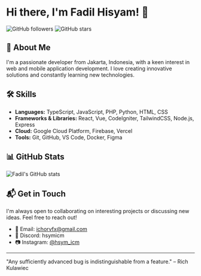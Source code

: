 # Hi there, I'm Fadil Hisyam! 👋

![GitHub followers](https://img.shields.io/github/followers/hsymicm?label=Follow&style=social) 
![GitHub stars](https://img.shields.io/github/stars/hsymicm?affiliations=OWNER%2CCOLLABORATOR&style=social)

## 🌟 About Me

I'm a passionate developer from Jakarta, Indonesia, with a keen interest in web and mobile application development. I love creating innovative solutions and constantly learning new technologies.

## 🛠️ Skills

- **Languages:** TypeScript, JavaScript, PHP, Python, HTML, CSS
- **Frameworks & Libraries:** React, Vue, CodeIgniter, TailwindCSS, Node.js, Express
- **Cloud:** Google Cloud Platform, Firebase, Vercel
- **Tools:** Git, GitHub, VS Code, Docker, Figma

## 📊 GitHub Stats

![Fadil's GitHub stats](https://github-readme-stats.vercel.app/api?username=hsymicm&show_icons=true&theme=radical)

## 📬 Get in Touch

I'm always open to collaborating on interesting projects or discussing new ideas. Feel free to reach out!

- 📧 Email: [ichorvfx@gmail.com](mailto:ichorvfx@gmail.com)
- 💬 Discord: hsymicm
- 📷 Instagram: [@hsym_icm](https://www.instagram.com/hsym_icm/)
---

"Any sufficiently advanced bug is indistinguishable from a feature." – Rich Kulawiec
